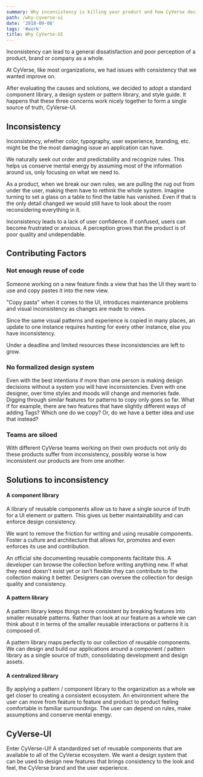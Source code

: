 ```yaml
---
summary: Why inconsistency is killing your product and how CyVerse decided to implement a design system and component library.
path: /why-cyverse-ui
date: '2018-09-08'
tags: '#work'
title: Why CyVerse-UI
---
```

Inconsistency can lead to a general dissatisfaction and poor perception of a product, brand or company as a whole.

At CyVerse, like most organizations, we had issues with consistency that we wanted improve on. 

After evaluating the causes and solutions, we decided to adopt a standard component library, a design system or pattern library, and style guide. It happens that these three concerns work nicely together to form a single source of truth, CyVerse-UI.

## Inconsistency

Inconsistency, whether color, typography, user experience, branding, etc. might be the the most damaging issue an application can have.

We naturally seek out order and predictability and recognize rules. This helps us conserve mental energy by assuming most of the information around us, only focusing on what we need to.

As a product, when we break our own rules, we are pulling the rug out from under the user, making them have to rethink the whole system. Imagine turning to set a glass on a table to find the table has vanished. Even if that is the only detail changed we would still have to look about the room reconsidering everything in it.

Inconsistency leads to a lack of user confidence. If confused, users can become frustrated or anxious. A perception grows that the product is of poor quality and undependable.

## Contributing Factors

### Not enough reuse of code

Someone working on a new feature finds a view that has the UI they want to use and copy pastes it into the new view.

"Copy pasta" when it comes to the UI, introduces maintenance problems and visual inconsistency as changes are made to views.

Since the same visual patterns and experience is copied in many places, an update to one instance requires hunting for every other instance, else you have inconsistency.

Under a deadline and limited resources these inconsistencies are left to grow.

### No formalized design system

Even with the best intentions if more than one person is making design decisions without a system you will have inconsistencies. Even with one designer, over time styles and moods will change and memories fade. Digging through similar features for patterns to copy only goes so far. What if for example, there are two features that have slightly different ways of adding Tags? Which one do we copy? Or, do we have a better idea and use that instead?

### Teams are siloed 

With different CyVerse teams working on their own products not only do these products suffer from inconsistency, possibly worse is how inconsistent our products are from one another.

## Solutions to inconsistency

#### A component library

A library of reusable components allow us to have a single source of truth for a UI element or pattern. This gives us better maintainability and can enforce design consistency.

We want to remove the friction for writing and using reusable components. Foster a culture and architecture that allows for, promotes and even enforces its use and contribution.

An official site documenting reusable components facilitate this. A developer can browse the collection before writing anything new. If what they need doesn't exist yet or isn't flexible they can contribute to the collection making it better. Designers can oversee the collection for design quality and consistency.

#### A pattern library
A pattern library keeps things more consistent by breaking features into smaller reusable patterns. Rather than look at our feature as a whole we can think about it in terms of the smaller reusable interactions or patterns it is composed of. 

A pattern library maps perfectly to our collection of reusable components. We can design and build our applications around a component / pattern library as a single source of truth, consolidating development and design assets.

#### A centralized library

By applying a pattern / component library to the organization as a whole we get closer to creating a consistent ecosystem. An environment where the user can move from feature to feature and product to product feeling comfortable in familiar surroundings. The user can depend on rules, make assumptions and conserve mental energy.

## CyVerse-UI

Enter CyVerse-UI! A standardized set of reusable components that are available to all of the CyVerse ecosystem. We want a design system that can be used to design new features that brings consistency to the look and feel, the CyVerse brand and the user experience.